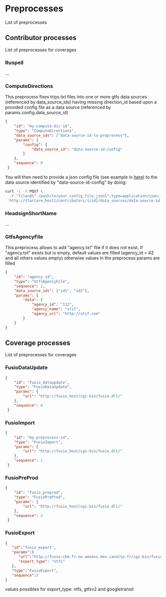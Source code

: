 # Preprocesses
List of preprocesses
## Contributor processes
List of preprocesses for coverages
### Ruspell
...
### ComputeDirections
This preprocess fixes trips.txt files into one or more gtfs data sources (referenced by data_source_ids) having missing direction_id based upon a provided config file as a data source (referenced by params.config.data_source_id)
```json
{
    "id": "my-compute-dir-id",
    "type": "ComputeDirections",
    "data_source_ids": ["data-source-id-to-preprocess"],
    "params": {
        "config": {
            "data_source_id": "data-source-id-config"
        }
    },
    "sequence": 0
 }
```
You will then need to provide a json config file (see example in [here](https://github.com/CanalTP/tartare/blob/master/tests/fixtures/compute_directions/config.json)) to the data source identified by "data-source-id-config" by doing:
```bash
curl -i -X POST \
  -F "file=@\"./path/to/your_config_file.json\";type=application/json;filename=\"your_config_file.json\"" \
 'http://{tartare_host}/contributors/{cid}/data_sources/data-source-id-config/data_sets'
```
### HeadsignShortName
...

### GtfsAgencyFile
This preprocess allows to add "agency.txt" file if it does not exist.
If "agency.txt" exists but is empty, default values are filled (agency_id = 42 and all others values empty) 
otherwise values in the preprocess params are filled

```json
{
    "id": "agency-id",
    "type": "GtfsAgencyFile",
    "sequence": 1,
    "data_source_ids": ["id1", "id2"],
    "params": {
        "data": {
            "agency_id": "112",
            "agency_name": "stif",
            "agency_url": "http://stif.com"
        }
    }
}
```

## Coverage processes
List of preprocesses for coverages
### FusioDataUpdate
```json
{
    "id": "fusio_dataupdate",
    "type": "FusioDataUpdate",
    "params": {
        "url": "http://fusio_host/cgi-bin/fusio.dll/"
    },
    "sequence": 0
 }
```
### FusioImport
```json
{
    "id": "my-preprocess-id",
    "type": "FusioImport",
    "params": {
        "url": "http://fusio_host/cgi-bin/fusio.dll/"
    },
    "sequence": 1
 }
```

### FusioPreProd
```json
{
    "id": "fusio_preprod",
    "type": "FusioPreProd",
    "params": {
        "url": "http://fusio_host/cgi-bin/fusio.dll/"
    },
    "sequence": 2
 }
```

### FusioExport
```json
{
   "id":"fusio_export",
   "params":{
      "url":"http://fusio-ihm.fr-ne-amiens.dev.canaltp.fr/cgi-bin/fusio.dll",
      "export_type": "ntfs"
   },
   "type":"FusioExport",
   "sequence":3
}
```
values possibles for export_type: ntfs, gtfsv2 and googletransit

